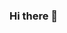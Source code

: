 ### Hi there 👋

<!--
**IzabelyBrum/IzabelyBrum** is a ✨ _special_ ✨ repository because its `README.md` (this file) appears on your GitHub profile.

Here are some ideas to get you started:

- 🔭 I’m currently working on ...
- 🌱 I’m currently learning ...
- 👯 I’m looking to collaborate on ...
- 🤔 I’m looking for help with ...
- 💬 Ask me about:... 
- 📫 How to reach me: @izabelybrum
- 😄 Pronouns: she/her
- ⚡ Fun fact: ...
-->
